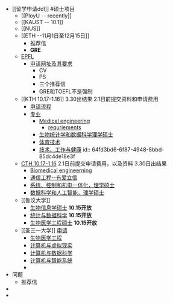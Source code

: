 - [[留学申请ddl]] #硕士项目
	- [[PloyU -- recently]]
	- [[KAUST -- 10.1]]
	- [[NUS]]
	- [[ETH --11月1日至12月15日]]
		- 推荐信
		- **GRE**
	- [EPFL](**11月中旬至12月15日**)
		- [申请网址及其要求](https://www.epfl.ch/education/admission/admission-2/master-admission-criteria-application/online-application/)
			- CV
			- PS
			- 三个推荐信
			- GRE和TOEFL不是强制
	- [[KTH 10.17-1.16]] 3.30出结果 2.1日前提交资料和申请费用
		- [申请流程](https://www.kth.se/en/studies/master/general/how-to-apply-for-masters-studies-1.68487)
		- [专业](https://www.kth.se/en/studies/master/general/list-of-master-s-programmes-1.8311)
			- [Medical engineering](https://www.kth.se/en/studies/master/medical-engineering)
				- [requriements](https://www.kth.se/en/studies/master/medical-engineering/entry-requirements-medical-engineering-1.70535)
			- [生物统计学和数据科学理学硕士](https://www.kth.se/en/studies/master/biostatistics-and-data-science)
			- [体育技术](https://www.kth.se/en/studies/master/sports-technology)
			- [技术、工作与健康](https://www.kth.se/en/studies/master/technology-work-health)
			  id:: 64fd3bd6-6f87-4948-8bbd-85dc4de18e3f
	- [CTH 10.17-1.16](https://www.chalmers.se/en/education/application-and-admission/how-to-apply-from-application-to-admission/) 2.1日前提交申请费用，以及资料 3.30日出结果
		- [Biomedical engineerning](https://www.chalmers.se/en/education/find-masters-programme/biomedical-engineering-msc/)
		- [通信工程--有爱立信](https://www.chalmers.se/en/education/find-masters-programme/information-and-communication-technology-msc/)
		- [系统、控制和机电一体化，理学硕士](https://www.chalmers.se/en/education/find-masters-programme/systems-control-and-mechatronics-msc/)
		- [数据科学和人工智能，理学硕士](https://www.chalmers.se/en/education/find-masters-programme/data-science-and-ai-msc/)
	- [[鲁汶大学]]
		- [生物信息学硕士](https://www.kuleuven.be/programmes/master-bioinformatics#About) **10.15开放**
		- [统计与数据科学](https://www.kuleuven.be/programmes/master-statistics-data-science#About) **10.15开放**
		- [生物医学工程硕士](https://www.kuleuven.be/programmes/master-biomedical-engineering) **10.15开放**
	- [[圣三一大学]] [申请](https://www.tcd.ie/study/apply/making-an-application/postgraduate/index.php)
		- [生物医学工程](https://www.tcd.ie/biomedicalengineering/msc/career/index.php)
		- [计算机与虚拟现实](https://www.tcd.ie/courses/postgraduate/courses/computer-science---augmented-and-virtual-reality--mscpgraddip/)
		- [计算机与数据科学](https://www.tcd.ie/courses/postgraduate/courses/computer-science---data-science--mscpgraddip/)
		- [计算机与智能系统](https://www.tcd.ie/courses/postgraduate/courses/computer-science---intelligent-systems--mscpgraddip/)
		-
- 问题
	- 推荐信
-
-
